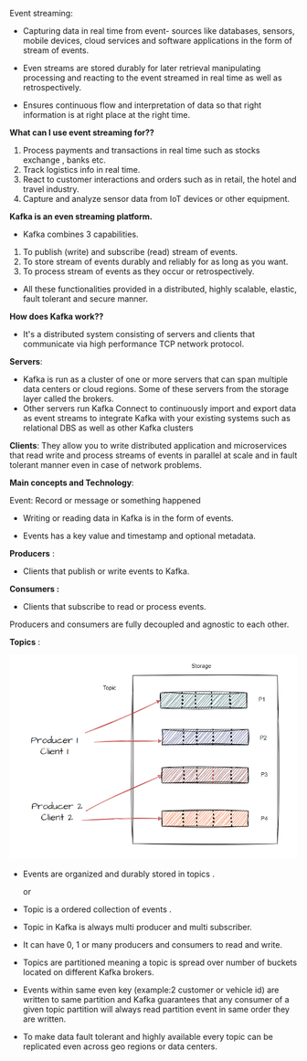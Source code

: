 Event streaming:

* Capturing data in real time from event- sources like databases, sensors, mobile devices, cloud services and software applications in the form of stream of events.

* Even streams are stored durably for later retrieval manipulating processing and reacting to the event streamed in real time as well as retrospectively.

* Ensures continuous flow and interpretation of data so that right information is at right place at the right time.

**What can I use event streaming for??**

1. Process payments and transactions in real time such as stocks exchange , banks etc.
2. Track logistics info in real time.
3. React to customer interactions and orders such as in retail, the hotel and travel industry.
4. Capture and analyze sensor data from IoT devices or other equipment.

**Kafka is an even streaming platform.**

 * Kafka combines 3 capabilities.

1. To publish (write) and subscribe (read) stream of events.
2. To store stream of events durably and reliably for as long as you want.
3. To process stream of events as they occur or retrospectively.

* All these functionalities provided in a distributed, highly scalable, elastic, fault tolerant and secure manner.

**How does Kafka work??**

* It's a distributed system consisting of servers and clients that communicate via high performance TCP network protocol.

**Servers**: 

* Kafka is run as a cluster of one or more servers that can span multiple data centers or cloud regions. Some of these servers from the storage layer called the brokers. 
* Other servers run Kafka Connect to continuously import and export data as event streams to integrate Kafka with your existing systems such as relational DBS as well as other Kafka clusters

**Clients**: They allow you to write distributed application and microservices that read write and process streams of events in parallel at scale and in fault tolerant manner even in case of network problems.

**Main concepts and Technology**:

Event: Record or message
             or
       something happened

* Writing or reading data in Kafka is in the form of events.

* Events has a key value and timestamp and optional metadata.

**Producers** :

* Clients that publish or write events to Kafka.

**Consumers :**

* Clients that subscribe to read or process events.

Producers and consumers are fully decoupled and agnostic to each other.

**Topics** :

![topic.PNG](topic.PNG)

* Events are organized and durably stored in topics .

     or

* Topic is a ordered collection of events .

* Topic in Kafka is always multi producer and multi subscriber.

* It can have 0, 1 or many producers and consumers to read and write.

* Topics are partitioned meaning a topic is spread over number of buckets located on different Kafka brokers.

* Events within same even key (example:2 customer or vehicle id) are written to same partition and Kafka guarantees that any consumer of a given topic partition will always read partition event in same order they are written.

* To make data fault tolerant and highly available every topic can be replicated even across geo regions or data centers.
